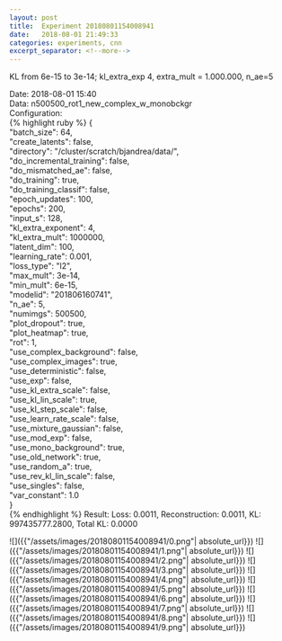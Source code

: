 ```yaml
---
layout: post
title:  Experiment 20180801154008941
date:   2018-08-01 21:49:33
categories: experiments, cnn
excerpt_separator: <!--more-->
---
```

KL from 6e-15 to 3e-14; kl_extra_exp 4, extra_mult = 1.000.000, n_ae=5  

 <!--more-->
Date: 2018-08-01 15:40  
Data: n500500_rot1_new_complex_w_monobckgr  
Configuration:   
{% highlight ruby %}
{  
    "batch_size": 64,   
    "create_latents": false,   
    "directory": "/cluster/scratch/bjandrea/data/",   
    "do_incremental_training": false,   
    "do_mismatched_ae": false,   
    "do_training": true,   
    "do_training_classif": false,   
    "epoch_updates": 100,   
    "epochs": 200,   
    "input_s": 128,   
    "kl_extra_exponent": 4,   
    "kl_extra_mult": 1000000,   
    "latent_dim": 100,   
    "learning_rate": 0.001,   
    "loss_type": "l2",   
    "max_mult": 3e-14,   
    "min_mult": 6e-15,   
    "modelid": "201806160741",   
    "n_ae": 5,   
    "numimgs": 500500,   
    "plot_dropout": true,   
    "plot_heatmap": true,   
    "rot": 1,   
    "use_complex_background": false,   
    "use_complex_images": true,   
    "use_deterministic": false,   
    "use_exp": false,   
    "use_kl_extra_scale": false,   
    "use_kl_lin_scale": true,   
    "use_kl_step_scale": false,   
    "use_learn_rate_scale": false,   
    "use_mixture_gaussian": false,   
    "use_mod_exp": false,   
    "use_mono_background": true,   
    "use_old_network": true,   
    "use_random_a": true,   
    "use_rev_kl_lin_scale": false,   
    "use_singles": false,   
    "var_constant": 1.0  
}  
{% endhighlight %}
Result: Loss: 0.0011, Reconstruction: 0.0011, KL: 997435777.2800, Total KL: 0.0000  

![]({{"/assets/images/20180801154008941/0.png"| absolute_url}})
![]({{"/assets/images/20180801154008941/1.png"| absolute_url}})
![]({{"/assets/images/20180801154008941/2.png"| absolute_url}})
![]({{"/assets/images/20180801154008941/3.png"| absolute_url}})
![]({{"/assets/images/20180801154008941/4.png"| absolute_url}})
![]({{"/assets/images/20180801154008941/5.png"| absolute_url}})
![]({{"/assets/images/20180801154008941/6.png"| absolute_url}})
![]({{"/assets/images/20180801154008941/7.png"| absolute_url}})
![]({{"/assets/images/20180801154008941/8.png"| absolute_url}})
![]({{"/assets/images/20180801154008941/9.png"| absolute_url}})
